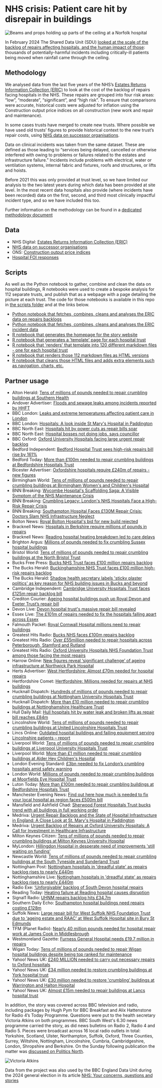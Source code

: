 # NHS crisis: Patient care hit by disrepair in buildings

![Beams and props holding up parts of the ceiling at a Norfolk hospital](https://ichef.bbci.co.uk/news/976/cpsprodpb/2DE4/production/_125684711_16079512-877c-4545-bb73-f8328783cc10.png.webp)

In February 2024 The Shared Data Unit (SDU) [looked at the scale of the backlog of repairs affecting hospitals, and the human impact of those](https://www.bbc.co.uk/news/uk-england-68214879): thousands of potentially-harmful incidents including critically-ill patients being moved when rainfall came through the ceiling.

## Methodology

We analysed data from the last five years of the NHS’s [Estates Returns Information Collection (ERIC)](https://digital.nhs.uk/data-and-information/publications/statistical/estates-returns-information-collection) to look at the cost of the backlog of repairs facing hospitals in the NHS. These repairs are grouped into four risk areas: “low”, “moderate”, “significant”, and “high risk”. To ensure that comparisons were accurate, historical costs were adjusted for inflation using the Construction output price indices on all construction (new work and repair and maintenance).

In some cases trusts have merged to create new trusts. Where possible we have used old trusts’ figures to provide historical context to the new trust’s repair costs, using [NHS data on successor organisations](https://digital.nhs.uk/services/organisation-data-service/export-data-files/csv-downloads/miscellaneous).

Data on clinical incidents was taken from the same dataset. These are defined as those leading to “services being delayed, cancelled or otherwise interfered with owing to problems or failures related to the estates and infrastructure failure.” Incidents include problems with electrical, water or ventilation systems, internal fabric and fixtures, roofs and structures, or lifts and hoists.

Before 2021 this was only provided at trust level, so we have limited our analysis to the two latest years during which data has been provided at site level. In the most recent data hospitals also provide (where incidents have been recorded) data on the first, second, and third most clinically impactful incident type, and so we have included this too.

Further information on the methodology can be found in a [dedicated methodology document](https://docs.google.com/document/d/1wVUgjH1YpWRKX2Tthkbf0i0XoI9p6giUbI-emnzhDsE/edit?usp=sharing)

## Data

* NHS Digital: [Estates Returns Information Collection (ERIC)](https://digital.nhs.uk/data-and-information/publications/statistical/estates-returns-information-collection)
* [NHS data on successor organisations](https://digital.nhs.uk/services/organisation-data-service/export-data-files/csv-downloads/miscellaneous)
* ONS: [Construction output price indices](https://www.ons.gov.uk/businessindustryandtrade/constructionindustry/datasets/interimconstructionoutputpriceindices)
* [Hospital FOI responses](https://docs.google.com/spreadsheets/d/1VWCysIpaq0H3xh8XxbEMo73EmeIJbdzfcaCg-koqJw0/edit?usp=sharing)

## Scripts

As well as the Python notebook to gather, combine and clean the data on hospital buildings, R notebooks were used to create a bespoke analysis for 112 separate trusts, and publish that as a webpage with a page detailing the picture at each trust. The code for those notebooks is available in this repo in [the scripts folder](https://github.com/BBC-Data-Unit/hospitalbuildings/tree/main/scripts) and at the links below.

* [Python notebook that fetches, combines, cleans and analyses the ERIC data on repairs backlogs](https://github.com/BBC-Data-Unit/hospitalbuildings/blob/main/scripts/hospitalBuildingsAnalysisREPAIRS.ipynb)
* [Python notebook that fetches, combines, cleans and analyses the ERIC incident data](https://github.com/BBC-Data-Unit/hospitalbuildings/blob/main/scripts/hospitalBuildingsAnalysisINCIDENTS.ipynb)
* [R notebook that generates the homepage for the story website](https://github.com/BBC-Data-Unit/hospitalbuildings/blob/main/scripts/index.Rmd)
* [R notebook that generates a 'template' page for each hospital trust](https://github.com/BBC-Data-Unit/hospitalbuildings/blob/main/scripts/01templateBYTRUST.Rmd)
* [R notebook that 'renders' that template into 120 different markdown files - one for each hospital trust](https://github.com/BBC-Data-Unit/hospitalbuildings/blob/main/scripts/02render.Rmd)
* [R notebook that renders those 112 markdown files as HTML versions](https://github.com/BBC-Data-Unit/hospitalbuildings/blob/main/scripts/03renderhtml.Rmd)
* [R notebook that cleans those HTML files and adds extra elements such as navigation, charts, etc.](https://github.com/BBC-Data-Unit/hospitalbuildings/blob/main/scripts/04cleaning.Rmd)

## Partner usage

* Alton Herald: [Tens of millions of pounds needed to repair crumbling buildings at Southern Health](https://www.altonherald.com/news/tens-of-millions-of-pounds-needed-to-repair-crumbling-buildings-at-southern-health-667125)
* Andover Advertiser: [Floods and sewage leaks among incidents reported by HHFT](https://www.andoveradvertiser.co.uk/news/24131780.floods-sewage-leaks-among-incidents-reported-hhft/)
* BBC London: [Leaks and extreme temperatures affecting patient care in London](https://www.bbc.co.uk/news/uk-england-london-68350346)
* BBC London: [Hospitals: A look inside St Mary's Hospital in Paddington](https://www.bbc.co.uk/news/av/uk-england-london-68364140)
* BBC North East: [Hospitals hit by power cuts as repair bills soar](https://www.bbc.co.uk/news/articles/ce7lkwxd894o)
* BBC North East: [Hospital bosses not doing jobs, says councillor](https://www.bbc.co.uk/news/articles/cq5xn9y0ddko)
* BBC Oxford: [Oxford University Hospitals facing large urgent repair backlog](https://www.bbc.co.uk/news/uk-england-oxfordshire-68359066)
* Bedford Independent: [Bedford Hospital Trust sees high-risk repairs bill rise by 161%](https://www.bedfordindependent.co.uk/bedford-hospital-trust-sees-high-risk-repairs-bill-rise-by-161/)
* Bedford Today: [More than £100m needed to repair crumbling buildings at Bedfordshire Hospitals Trust](https://www.bedfordtoday.co.uk/health/more-than-ps100m-needed-to-repair-crumbling-buildings-at-bedfordshire-hospitals-trust-4528134)
* Bicester Advertiser: [Oxfordshire hospitals require £240m of repairs - new figures](https://www.bicesteradvertiser.net/news/24132995.oxfordshire-hospitals-require-240m-repairs---new-figures/)
* Birmingham World: [Tens of millions of pounds needed to repair crumbling buildings at Birmingham Women's and Children's Hospital](https://www.birminghamworld.uk/your-birmingham/birmingham/tens-of-millions-of-pounds-needed-to-repair-crumbling-buildings-at-birmingham-womens-and-childrens-hospital-4526309)
* BNN Breaking: [Wycombe Hospital's Scaffolding Saga: A Visible Symptom of the NHS Maintenance Crisis](https://bnnbreaking.com/breaking-news/health/wycombe-hospitals-scaffolding-saga-a-visible-symptom-of-the-nhs-maintenance-crisis)
* BNN Breaking: [Crumbling Legacy: London's NHS Hospitals Face a High-Risk Repair Crisis](https://bnnbreaking.com/politics/crumbling-legacy-londons-nhs-hospitals-face-a-high-risk-repair-crisis)
* BNN Breaking: [Southampton Hospital Faces £130M Repair Crisis: Doctors Slam NHS Infrastructure Neglect](https://bnnbreaking.com/breaking-news/health/southampton-hospital-faces-130m-repair-crisis-doctors-slam-nhs-infrastructure-neglect)
* Bolton News: [Royal Bolton Hospital's bid for new build rejected](https://www.theboltonnews.co.uk/news/24136608.royal-bolton-hospitals-bid-new-build-rejected/)
* Bracknell News: [Hospitals in Berkshire require millions of pounds in repairs](https://www.bracknellnews.co.uk/news/24142134.hospitals-berkshire-require-millions-pounds-repairs/)
* Bracknell News: [Reading hospital heating breakdown led to care delays](https://bracknellnews.co.uk/news/24180821.reading-hospital-heating-breakdown-led-care-delays/)
* Brighton Argus: [Millions of pounds needed to fix crumbling Sussex hospital buildings](https://www.theargus.co.uk/news/24151881.millions-pounds-needed-fix-crumbling-sussex-hospital-buildings/)
* Bristol World: [Tens of millions of pounds needed to repair crumbling buildings at the North Bristol Trust](https://www.bristolworld.com/your-bristol/south-gloucestershire/tens-of-millions-of-pounds-needed-to-repair-crumbling-buildings-at-the-north-bristol-trust-4526277)
* Bucks Free Press: [Bucks NHS Trust faces £100 million repairs backlog](https://www.bucksfreepress.co.uk/awards/bhsc-awards-2021/news/24131107.bucks-nhs-trust-faces-100-million-repairs-backlog/)
* The Bucks Herald: [Buckinghamshire NHS Trust faces £100 million high-risk repairs backlog](https://www.bucksherald.co.uk/health/buckinghamshire-nhs-trust-faces-ps100-million-high-risk-repairs-backlog-4526934)
* The Bucks Herald: [Shadow health secretary labels 'sticky plaster politics' as key reason for NHS building issues in Bucks and beyond](https://www.bucksherald.co.uk/news/politics/shadow-health-secretary-labels-sticky-plaster-politics-as-key-reason-for-nhs-building-issues-in-bucks-and-beyond-4529524)
* Cambridge Independent: [Cambridge University Hospitals Trust faces £125m repair backlog bill](https://www.cambridgeindependent.co.uk/news/cambridge-university-hospitals-trust-faces-125m-repair-back-9354159/)
* Crediton Courier: [Ageing hospital buildings push up Royal Devon and Exeter Trust’s repair bill](https://www.creditoncourier.co.uk/news/health/ageing-hospital-buildings-push-up-royal-devon-and-exeter-trusts-repair-bill-668121)
* Devon Live: [Devon hospital trust's massive repair bill revealed](https://www.devonlive.com/news/devon-news/devon-hospital-trusts-massive-repair-9121391)
* Essex Live: [The £101m of repairs needed to fix the hospitals falling apart across Essex](https://www.essexlive.news/news/essex-news/101m-repairs-needed-fix-hospitals-9143880)
* Falmouth Packet: [Royal Cornwall Hospital millions need to repair buildings](https://www.falmouthpacket.co.uk/news/24149188.royal-cornwall-hospital-millions-need-repair-buildings/)
* Greatest Hits Radio: [Bucks NHS faces £100m repairs backlog](https://planetradio.co.uk/greatest-hits/beds-bucks-herts/news/bucks-nhs-faces-pound100m-repairs-backlog/)
* Greatest Hits Radio: [Over £55million needed to repair hospitals across Peterborough, Stamford and Rutland](https://planetradio.co.uk/greatest-hits/cambridgeshire/news/millions-needed-to-repair-peterborough-hospitals/)
* Greatest Hits Radio: [Oxford University Hospitals NHS Foundation Trust among those facing the most repairs](https://planetradio.co.uk/greatest-hits/oxfordshire/news/oxford-university-hospitals-nhs-foundation-trust-among-those-facing-the-most-repairs/)
* Harrow Online: [New figures reveal ‘significant challenge’ of ageing infrastructure at Northwick Park Hospital](https://harrowonline.org/2024/02/22/new-figures-reveal-significant-challenge-of-ageing-infrastructure-at-northwick-park-hospital/)
* Herts Advertiser: [West Hertfordshire: Almost £70m needed for hospital repairs](https://www.hertsad.co.uk/news/24139462.west-hertfordshire-almost-70m-needed-hospital-repairs/)
* Hertfordshire Comet: [Hertfordshire: Millions needed for repairs at NHS buildings](https://www.thecomet.net/news/24143678.hertfordshire-millions-needed-repairs-nhs-buildings/)
* Hucknall Dispatch: [Hundreds of millions of pounds needed to repair crumbling buildings at Nottingham University Hospitals Trust](https://www.hucknalldispatch.co.uk/news/people/hundreds-of-millions-of-pounds-needed-to-repair-crumbling-buildings-at-nottingham-university-hospitals-trust-4529252)
* Hucknall Dispatch: [More than £10 million needed to repair crumbling buildings at Nottinghamshire Healthcare Trust](https://www.hucknalldispatch.co.uk/news/people/more-than-ps10-million-needed-to-repair-crumbling-buildings-at-nottinghamshire-healthcare-trust-4537696)
* Hull Daily Mail: [Hull hospitals hit by water leak and broken lifts as repair bill reaches £84m](https://www.hulldailymail.co.uk/news/hull-east-yorkshire-news/hull-hospitals-face-water-leaks-9117770)
* Lincolnshire World: [Tens of millions of pounds needed to repair crumbling buildings at United Lincolnshire Hospitals Trust](https://www.lincolnshireworld.com/lincolnshire/grantham/tens-of-millions-of-pounds-needed-to-repair-crumbling-buildings-at-united-lincolnshire-hospitals-trust-4526244)
* Lincs Online: [Outdated hospital buildings and failing equipment serving Lincolnshire patients – report](https://www.lincsonline.co.uk/spalding/news/the-outdated-hospital-buildings-and-failing-equipment-servin-9353722/)
* Liverpool World: [Tens of millions of pounds needed to repair crumbling buildings at Liverpool University Hospitals Trust](https://www.liverpoolworld.uk/your-merseyside/liverpool/tens-of-millions-of-pounds-needed-to-repair-crumbling-buildings-at-liverpool-university-hospitals-trust-4526268)
* Liverpool World: [More than £1 million needed to repair crumbling buildings at Alder Hey Children's Hospital](https://www.liverpoolworld.uk/your-merseyside/liverpool/more-than-ps1-million-needed-to-repair-crumbling-buildings-at-alder-hey-childrens-hospital-4526305)
* London Evening Standard: [£3bn needed to fix London’s crumbling hospitals amid safety warning](https://www.standard.co.uk/news/health/london-hospitals-repair-patient-safety-b1138171.html)
* London World: [Millions of pounds needed to repair crumbling buildings at Moorfields Eye Hospital Trust](https://www.londonworld.com/your-london/islington/millions-of-pounds-needed-to-repair-crumbling-buildings-at-moorfields-eye-hospital-trust-4526275)
* Luton Today: [More than £100m needed to repair crumbling buildings at Bedfordshire Hospitals Trust](https://www.lutontoday.co.uk/health/more-than-ps100m-needed-to-repair-crumbling-buildings-at-bedfordshire-hospitals-trust-4528134)
* Manchester Evening News: [Find out here how much is needed to fix your local hospital as region faces £500m bill](https://www.manchestereveningnews.co.uk/news/greater-manchester-news/find-out-here-how-much-28686505)
* Mansfield and Ashfield Chad: [Sherwood Forest Hospitals Trust bucks trend with all buildings in full working order](https://www.chad.co.uk/health/sherwood-forest-hospitals-trust-bucks-trend-with-all-buildings-in-full-working-order-4529040)
* Medriva: [Urgent Repair Backlogs and the State of Hospital Infrastructure in England: A Close Look at St. Mary's Hospital in Paddington](https://medriva.com/breaking-news/urgent-repair-backlogs-and-the-state-of-hospital-infrastructure-in-england-a-close-look-at-st-marys-hospital-in-paddington/)
* Medriva: [Urgent Backlog of Repairs at Oxford University Hospitals: A Call for Investment in Healthcare Infrastructure](https://medriva.com/health/healthcare/urgent-backlog-of-repairs-at-oxford-university-hospitals-a-call-for-investment-in-healthcare-infrastructure/)
* Milton Keynes Citizen: [Tens of millions of pounds needed to repair crumbling buildings at Milton Keynes University Hospital](https://www.miltonkeynes.co.uk/news/people/tens-of-millions-of-pounds-needed-to-repair-crumbling-buildings-at-milton-keynes-university-hospital-4529101)
* MyLondon: [Hillingdon Hospital in desperate need of improvements 'still waiting on funding'](https://mylondon.news/news/west-london-news/hillingdon-hospital-desperate-need-improvements-28737913)
* Newcastle World: [Tens of millions of pounds needed to repair crumbling buildings at the South Tyneside and Sunderland Trust](https://www.newcastleworld.com/your-newcastle/south-tyneside/tens-of-millions-of-pounds-needed-to-repair-crumbling-buildings-at-the-south-tyneside-and-sunderland-trust-4526267)
* Nottingham Post: [Nottingham hospitals in 'dreadful state' as repairs backlog rises to nearly £440m](https://www.nottinghampost.com/news/nottingham-news/nottingham-hospitals-dreadful-state-repairs-9114146)
* Nottinghamshire Live: [Nottingham hospitals in 'dreadful state' as repairs backlog rises to nearly £440m](https://www.nottinghampost.com/news/nottingham-news/nottingham-hospitals-dreadful-state-repairs-9114146)
* Radio Exe: [‘Unforgivable’ backlog of South Devon hospital repairs](https://www.radioexe.co.uk/news-and-features/local-news/unforgivable-backlog-of-south-devon-hospital-repairs/)
* Reading Today: [Heating failure at Reading hospital causes disruption](https://rdg.today/heating-failure-at-reading-hospital-causes-disruption/)
* Signal1 Radio: [UHNM repairs backlog hits £34.7m](https://planetradio.co.uk/signal1/local/news/uhnm-repairs-backlog-hits-pound347m/)
* Southern Daily Echo: [Southampton hospital buildings need repairs costing £128m](https://www.dailyecho.co.uk/news/24136356.southampton-hospital-buildings-need-repairs-costing-128m/)
* Suffolk News: [Large repair bill for West Suffolk NHS Foundation Trust due to ‘ageing estate and RAAC’ at West Suffolk Hospital site in Bury St Edmunds](https://www.suffolknews.co.uk/bury-st-edmunds/news/amp/safety-is-our-priority-hospital-s-trust-has-one-of-bigges-9353322/)
* TFM (Planet Radio): [Nearly 40 million pounds needed for hospital repair work at James Cook in Middlesbrough](https://planetradio.co.uk/tfm/local/news/nearly-40-million-pounds-needed-james-cook-hospital-middlesbrough-repair-work/)
* Westmoreland Gazette: [Furness General Hospital needs £19.7 million in repairs](https://www.thewestmorlandgazette.co.uk/news/24135397.furness-general-hospital-needs-19-7-million-repairs/)
* Wigan Today: [Tens of millions of pounds needed to repair Wigan hospital buildings despite being top ranked for maintenance](https://www.wigantoday.net/health/tens-of-millions-of-pounds-needed-to-repair-wigan-hospital-buildings-despite-being-top-ranked-for-maintenance-4545328)
* Yahoo! News UK: [£240 MILLION needed to carry out necessary repairs to Oxford hospitals](https://uk.news.yahoo.com/240-million-needed-carry-necessary-123000215.html)
* Yahoo! News UK: [£34 million needed to restore crumbling buildings at York hospital trust](https://uk.news.yahoo.com/34-million-needed-restore-crumbling-040000194.html)
* Yahoo! News UK: [£30 million needed to restore 'crumbling' buildings at Warrington and Halton Hospital](https://uk.news.yahoo.com/30-million-needed-restore-crumbling-050000106.html)
* Yahoo! News UK: [Almost £15m needed to repair buildings at Lancs hospital trust](https://uk.news.yahoo.com/almost-15m-needed-repair-buildings-050000823.html)

In addition, the story was covered across BBC television and radio, including packages by Hugh Pym for BBC Breakfast and Alix Hattenstone for Radio 4’s Today Programme. Questions were put to the health secretary Victoria Atkins on both programmes. BBC South West's 6.30 news programme carried the story, as did news bulletins on Radio 2, Radio 4 and Radio 5. Pieces were broadcast across 16 local radio outlets in total: Yorkshire, Scotland, Ulster, Northampton, Suffolk, Oxford, Three Counties, Surrey, Wiltshire, Nottingham, Lincolnshire, Cumbria, Cambridgeshire, London, Shropshire and Berkshire. On the Sunday following publication the matter was [discussed on Politics North](https://www.bbc.co.uk/news/articles/cq5xn9y0ddko).

![Victoria Atkins](https://raw.githubusercontent.com/BBC-Data-Unit/hospitalbuildings/main/victoriaatkins.jpeg)

Data from the project was also used by the BBC England Data Unit during the 2024 general election in its article [NHS: Your concerns, questions and stories](https://www.bbc.co.uk/news/extra/uzeufqrb78/nhs_your_voice_your_vote)

